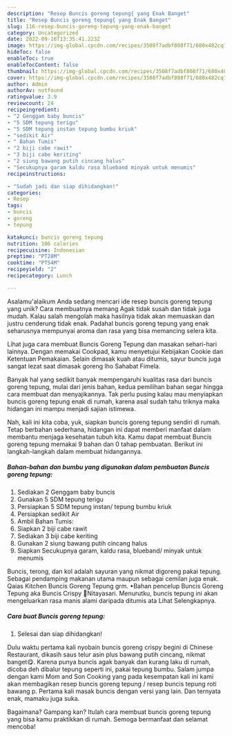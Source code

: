 ```yaml
---
description: "Resep Buncis goreng tepung{ yang Enak Banget"
title: "Resep Buncis goreng tepung{ yang Enak Banget"
slug: 116-resep-buncis-goreng-tepung-yang-enak-banget
category: Uncategorized
date: 2022-09-16T13:35:41.223Z
image: https://img-global.cpcdn.com/recipes/3508f7adbf808f71/680x482cq70/buncis-goreng-tepung-foto-resep-utama.jpg
hideToc: false
enableToc: true
enableTocContent: false
thumbnail: https://img-global.cpcdn.com/recipes/3508f7adbf808f71/680x482cq70/buncis-goreng-tepung-foto-resep-utama.jpg
cover: https://img-global.cpcdn.com/recipes/3508f7adbf808f71/680x482cq70/buncis-goreng-tepung-foto-resep-utama.jpg
author: Admin
authorAv: notfound
ratingvalue: 3.9
reviewcount: 24
recipeingredient:
- "2 Genggam baby buncis"
- "5 SDM tepung terigu"
- "5 SDM tepung instan tepung bumbu kriuk"
- "sedikit Air"
- " Bahan Tumis"
- "2 biji cabe rawit"
- "3 biji cabe keriting"
- "2 siung bawang putih cincang halus"
- "Secukupnya garam kaldu rasa blueband minyak untuk menumis"
recipeinstructions:

- "Sudah jadi dan siap dihidangkan!"
categories:
- Resep
tags:
- buncis
- goreng
- tepung

katakunci: buncis goreng tepung 
nutrition: 106 calories
recipecuisine: Indonesian
preptime: "PT28M"
cooktime: "PT54M"
recipeyield: "2"
recipecategory: Lunch

---
```



Asalamu'alaikum Anda sedang mencari ide resep buncis goreng tepung yang unik? Cara membuatnya memang Agak tidak susah dan tidak juga mudah. Kalau salah mengolah maka hasilnya tidak akan memuaskan dan justru cenderung tidak enak. Padahal buncis goreng tepung yang enak seharusnya mempunyai aroma dan rasa yang bisa memancing selera kita.


Lihat juga cara membuat Buncis Goreng Tepung dan masakan sehari-hari lainnya. Dengan memakai Cookpad, kamu menyetujui Kebijakan Cookie dan Ketentuan Pemakaian. Selain dimasak kuah atau ditumis, sayur buncis juga sangat lezat saat dimasak goreng lho Sahabat Fimela.

Banyak hal yang sedikit banyak mempengaruhi kualitas rasa dari buncis goreng tepung, mulai dari jenis bahan, kedua pemilihan bahan segar hingga cara membuat dan menyajikannya. Tak perlu pusing kalau mau menyiapkan buncis goreng tepung enak di rumah, karena asal sudah tahu triknya maka hidangan ini mampu menjadi sajian istimewa.


Nah, kali ini kita coba, yuk, siapkan buncis goreng tepung sendiri di rumah. Tetap berbahan sederhana, hidangan ini dapat memberi manfaat dalam membantu menjaga kesehatan tubuh kita. Kamu dapat membuat Buncis goreng tepung memakai 9 bahan dan 0 tahap pembuatan. Berikut ini langkah-langkah dalam membuat hidangannya.

<!--inarticleads1-->

##### Bahan-bahan dan bumbu yang digunakan dalam pembuatan Buncis goreng tepung:

1. Sediakan 2 Genggam baby buncis
1. Gunakan 5 SDM tepung terigu
1. Persiapkan 5 SDM tepung instan/ tepung bumbu kriuk
1. Persiapkan sedikit Air
1. Ambil  Bahan Tumis:
1. Siapkan 2 biji cabe rawit
1. Sediakan 3 biji cabe keriting
1. Gunakan 2 siung bawang putih cincang halus
1. Siapkan Secukupnya garam, kaldu rasa, blueband/ minyak untuk menumis


Buncis, terong, dan kol adalah sayuran yang nikmat digoreng pakai tepung. Sebagai pendamping makanan utama maupun sebagai cemilan juga enak. Qaias Kitchen Buncis Goreng Tepung grm. •Bahan pencelup Buncis Goreng Tepung aka Buncis Crispy 🔪Nitayasari. Menurutku, buncis tepung ini akan mengeluarkan rasa manis alami daripada ditumis ata Lihat Selengkapnya. 

<!--inarticleads2-->

##### Cara buat Buncis goreng tepung:


1. Selesai dan siap dihidangkan!

Dulu waktu pertama kali nyobain buncis goreng crispy begini di Chinese Restaurant, dikasih saus telur asin plus bawang putih cincang, nikmat banget😋. Karena punya buncis agak banyak dan kurang laku di rumah, dicoba deh dibalur tepung seperti ini, pakai tepung bumbu. Salam jumpa dengan kami Mom and Son Cooking yang pada kesempatan kali ini kami akan membagikan resep buncis goreng tepung / resep buncis tepung roti bawang p. Pertama kali masak buncis dengan versi yang lain. Dan ternyata enak, mamaku juga suka. 

Bagaimana? Gampang kan? Itulah cara membuat buncis goreng tepung yang bisa kamu praktikkan di rumah. Semoga bermanfaat dan selamat mencoba!
